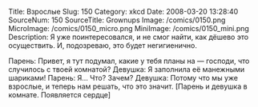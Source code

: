 Title: Взрослые 
Slug: 150 
Category: xkcd 
Date: 2008-03-20 13:28:40 
SourceNum: 150 
SourceTitle: Grownups 
Image: /comics/0150.png 
MicroImage: /comics/0150_micro.png 
MiniImage: /comics/0150_mini.png 
Description: Я уже поинтересовался, и не смог найти, как дёшево это осуществить.  И, подозреваю, это будет негигиенично. 

Парень: Привет, я тут подумал, какие у тебя планы на — господи, что случилось с твоей комнатой?
Девушка: Я заполнила её манежными шариками!
Парень: Я… Что? Зачем?
Девушка: Потому что мы уже взрослые, и теперь нам решать, что это значит.
[Парень и девушка в комнате. Появляется сердце]